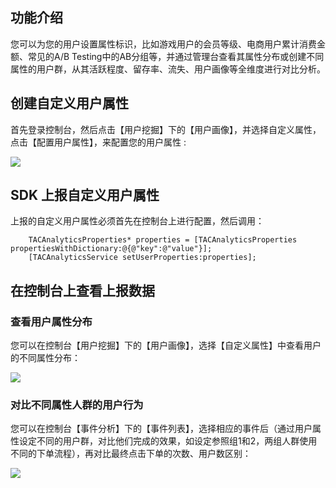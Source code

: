 ## 功能介绍

您可以为您的用户设置属性标识，比如游戏用户的会员等级、电商用户累计消费金额、常见的A/B Testing中的AB分组等，并通过管理台查看其属性分布或创建不同属性的用户群，从其活跃程度、留存率、流失、用户画像等全维度进行对比分析。


## 创建自定义用户属性

首先登录控制台，然后点击【用户挖掘】下的【用户画像】，并选择自定义属性，点击【配置用户属性】，来配置您的用户属性 :

![](http://tacimg-1253960454.cosgz.myqcloud.com/guides/analytics/config_custom_property_ios.png)

## SDK 上报自定义用户属性

上报的自定义用户属性必须首先在控制台上进行配置，然后调用：

```
    TACAnalyticsProperties* properties = [TACAnalyticsProperties propertiesWithDictionary:@{@"key":@"value"}];
    [TACAnalyticsService setUserProperties:properties];
```


## 在控制台上查看上报数据

### 查看用户属性分布

您可以在控制台【用户挖掘】下的【用户画像】，选择【自定义属性】中查看用户的不同属性分布：

![](http://tacimg-1253960454.cosgz.myqcloud.com/guides/analytics/check_custom_property_ios.png)

### 对比不同属性人群的用户行为

您可以在控制台【事件分析】下的【事件列表】，选择相应的事件后（通过用户属性设定不同的用户群，对比他们完成的效果，如设定参照组1和2，两组人群使用不同的下单流程），再对比最终点击下单的次数、用户数区别：

![](http://tacimg-1253960454.cosgz.myqcloud.com/guides/analytics/custom_property_compare_ios.png)






